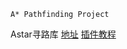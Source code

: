 `A* Pathfinding Project`

Astar寻路库  [地址](https://arongranberg.com/astar/)   [插件教程](https://zhuanlan.zhihu.com/p/518455520)


